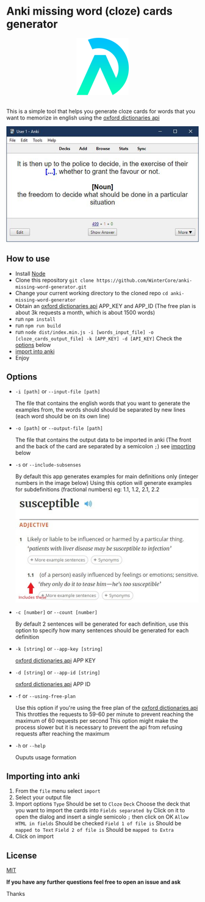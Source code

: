 # Anki missing word (cloze) cards generator

<div style="text-align: center">
<img src="assets/logo.png" />
</div>
<br />

This is a simple tool that helps you generate cloze cards for words that you want to memorize in english using the [oxford dictionaries api]


![alt text](assets/cloze-card.JPG "Anki cloze card example")

## How to use
* Install [Node](https://nodejs.org/en/)
* Clone this repository `git clone https://github.com/WinterCore/anki-missing-word-generator.git`
* Change your current working directory to the cloned repo `cd anki-missing-word-generator`
* Obtain an [oxford dictionaries api] APP_KEY and APP_ID (The free plan is about 3k requests a month, which is about 1500 words)
* run `npm install`
* run `npm run build`
* run `node dist/index.min.js -i [words_input_file] -o [cloze_cards_output_file] -k [APP_KEY] -d [API_KEY]` Check the [options](#options) below
* [import into anki](#importing-into-anki)
* Enjoy


## Options
* `-i [path]` or `--input-file [path]`

   The file that contains the english words that you want to generate the examples from, the words should should be separated by new lines (each word should be on its own line)

* `-o [path]` or `--output-file [path]`

   The file that contains the output data to be imported in anki (The front and the back of the card are separated by a semicolon `;`) see [importing](#importing-into-anki) below

* `-s` or `--include-subsenses`
   
   By default this app generates examples for main definitions only (integer numbers in the image below)
   Using this option will generate examples for subdefinitions (fractional numbers) eg: 1.1, 1.2, 2.1, 2.2

   ![alt text](assets/include-subsenses.JPG "Subsenses")

* `-c [number]` or `--count [number]`

   By default 2 sentences will be generated for each definition, use this option to specify how many sentences should be generated for each definition

* `-k [string]` or `--app-key [string]`

    [oxford dictionaries api] APP KEY

* `-d [string]` or `--app-id [string]`

    [oxford dictionaries api] APP ID

* `-f` or `--using-free-plan`

    Use this option if you're using the free plan of the [oxford dictionaries api]
    This throttles the requests to 59-60 per minute to prevent reaching the maximum of 60 requests per second
    This option might make the process slower but it is necessary to prevent the api from refusing requests after reaching the maximum

* `-h` or `--help`

    Ouputs usage formation

## Importing into anki

1. From the `file` menu select `import`
2. Select your output file
3. Import options
   `Type` Should be set to `Cloze`
   `Deck` Choose the deck that you want to import the cards into
   `Fields separated by` Click on it to open the dialog and insert a single semicolo `;` then click on OK
   `Allow HTML in fields` Should be checked
   `Field 1 of file is` Should be `mapped to Text`
   `Field 2 of file is` Should be `mapped to Extra`
4. Click on import

## License

[MIT](LICENSE)

**If you have any further questions feel free to open an issue and ask**

Thanks

[oxford dictionaries api]: https://developer.oxforddictionaries.com/ "Oxford Dictionaries API"